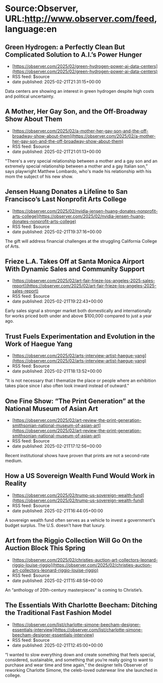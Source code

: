# Source:Observer, URL:http://www.observer.com/feed, language:en

## Green Hydrogen: a Perfectly Clean But Complicated Solution to A.I.’s Power Hunger
 - [https://observer.com/2025/02/green-hydrogen-power-ai-data-centers](https://observer.com/2025/02/green-hydrogen-power-ai-data-centers)
 - RSS feed: $source
 - date published: 2025-02-21T21:31:15+00:00

Data centers are showing an interest in green hydrogen despite high costs and political uncertainty.

## A Mother, Her Gay Son, and the Off-Broadway Show About Them
 - [https://observer.com/2025/02/a-mother-her-gay-son-and-the-off-broadway-show-about-them](https://observer.com/2025/02/a-mother-her-gay-son-and-the-off-broadway-show-about-them)
 - RSS feed: $source
 - date published: 2025-02-21T21:01:13+00:00

"There's a very special relationship between a mother and a gay son and an extremely special relationship between a mother and a gay Italian son,” says playwright Matthew Lombardo, who's made his relationship with his mom the subject of his new show.

## Jensen Huang Donates a Lifeline to San Francisco’s Last Nonprofit Arts College
 - [https://observer.com/2025/02/nvidia-jensen-huang-donates-nonprofit-arts-college](https://observer.com/2025/02/nvidia-jensen-huang-donates-nonprofit-arts-college)
 - RSS feed: $source
 - date published: 2025-02-21T19:37:16+00:00

The gift will address financial challenges at the struggling California College of Arts.

## Frieze L.A. Takes Off at Santa Monica Airport With Dynamic Sales and Community Support
 - [https://observer.com/2025/02/art-fair-frieze-los-angeles-2025-sales-report](https://observer.com/2025/02/art-fair-frieze-los-angeles-2025-sales-report)
 - RSS feed: $source
 - date published: 2025-02-21T19:22:43+00:00

Early sales signal a stronger market both domestically and internationally for works priced both under and above $100,000 compared to just a year ago.

## Trust Fuels Experimentation and Evolution in the Work of Haegue Yang
 - [https://observer.com/2025/02/arts-interview-artist-haegue-yang](https://observer.com/2025/02/arts-interview-artist-haegue-yang)
 - RSS feed: $source
 - date published: 2025-02-21T18:13:52+00:00

"It is not necessary that I thematize the place or people where an exhibition takes place since I also often look inward instead of outward."

## One Fine Show: “The Print Generation” at the National Museum of Asian Art
 - [https://observer.com/2025/02/art-review-the-print-generation-smithsonian-national-museum-of-asian-art](https://observer.com/2025/02/art-review-the-print-generation-smithsonian-national-museum-of-asian-art)
 - RSS feed: $source
 - date published: 2025-02-21T17:12:56+00:00

Recent institutional shows have proven that prints are not a second-rate medium.

## How a US Sovereign Wealth Fund Would Work in Reality
 - [https://observer.com/2025/02/trump-us-sovereign-wealth-fund](https://observer.com/2025/02/trump-us-sovereign-wealth-fund)
 - RSS feed: $source
 - date published: 2025-02-21T16:44:05+00:00

A sovereign wealth fund often serves as a vehicle to invest a government's budget surplus. The U.S. doesn't have that luxury.

## Art from the Riggio Collection Will Go On the Auction Block This Spring
 - [https://observer.com/2025/02/christies-auction-art-collectors-leonard-riggio-louise-riggio](https://observer.com/2025/02/christies-auction-art-collectors-leonard-riggio-louise-riggio)
 - RSS feed: $source
 - date published: 2025-02-21T15:48:58+00:00

An “anthology of 20th-century masterpieces” is coming to Christie’s.

## The Essentials With Charlotte Beecham: Ditching the Traditional Fast Fashion Model
 - [https://observer.com/list/charlotte-simone-beecham-designer-essentials-interview](https://observer.com/list/charlotte-simone-beecham-designer-essentials-interview)
 - RSS feed: $source
 - date published: 2025-02-21T12:45:00+00:00

“I wanted to slow everything down and create something that feels special, considered, sustainable, and something that you’re really going to want to purchase and wear time and time again,” the designer tells Observer of reworking Charlotte Simone, the celeb-loved outerwear line she launched in college.

